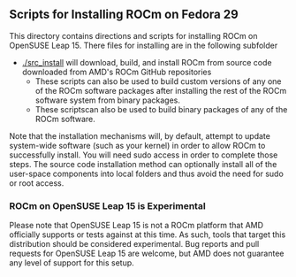 ## Scripts for Installing ROCm on Fedora 29

This directory contains directions and scripts for installing ROCm on OpenSUSE Leap 15.
There files for installing are in the following subfolder

- [./src_install](src_install) will download, build, and install ROCm from source code downloaded from AMD's ROCm GitHub repositories
    - These scripts can also be used to build custom versions of any one of the ROCm software packages after installing the rest of the ROCm software system from binary packages.
    - These scriptscan also be used to build binary packages of any of the ROCm software.

Note that the installation mechanisms will, by default, attempt to update system-wide software (such as your kernel) in order to allow ROCm to successfully install.
You will need sudo access in order to complete those steps.
The source code installation method can optionally install all of the user-space components into local folders and thus avoid the need for sudo or root access.

### ROCm on OpenSUSE Leap 15 is Experimental
Please note that OpenSUSE Leap 15 is not a ROCm platform that AMD officially supports or tests against at this time.
As such, tools that target this distribution should be considered experimental.
Bug reports and pull requests for OpenSUSE Leap 15 are welcome, but AMD does not guarantee any level of support for this setup.
